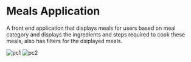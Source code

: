# Meals Application
A front end application that displays meals for users based on meal category and displays the ingredients and steps required to cook these meals, also has filters for the dsiplayed meals.

![pc1](https://user-images.githubusercontent.com/36144142/133844798-b40fa4e6-4ecf-49aa-8859-1187e8542ce5.PNG)
![pc2](https://user-images.githubusercontent.com/36144142/133844822-742f0918-1637-4c7d-abdf-7a48363ee98d.PNG)

